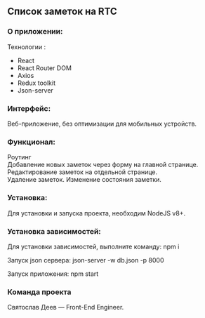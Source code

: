 ## Список заметок на RTC

### О приложении:
Технологии :
- React
- React Router DOM
- Axios
- Redux toolkit
- Json-server

### Интерфейс:
Веб-приложение, без оптимизации для мобильных устройств.

### Функционал:
Роутинг </br>
Добавление новых заметок через форму на главной странице.</br>
Редактирование заметок на отдельной странице. </br>
Удаление заметок.
Изменение состояния заметки. 

### Установка: </br>
Для установки и запуска проекта, необходим NodeJS v8+. </br>

### Установка зависимостей: </br>
Для установки зависимостей, выполните команду: npm i 

Запуск json сервера: json-server -w db.json -p 8000 </br>

Запуск приложения: npm start </br>

### Команда проекта </br>
Святослав Деев — Front-End Engineer.
